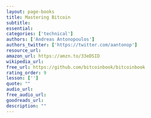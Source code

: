```yaml
---
layout: page-books
title: Mastering Bitcoin
subtitle: 
essential: 
categories: ['technical']
authors: ['Andreas Antonopoulos']
authors_twitter: ['https://twitter.com/aantonop']
resource_url: 
amazon_url: https://amzn.to/33eDSID
wikipedia_url: 
free_url: https://github.com/bitcoinbook/bitcoinbook
rating_order: 9
lesson: ['']
quote: ""
audio_url: 
free_audio_url: 
goodreads_url: 
description: ""
---
```

